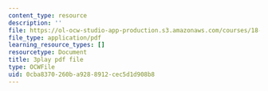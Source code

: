 ```yaml
---
content_type: resource
description: ''
file: https://ol-ocw-studio-app-production.s3.amazonaws.com/courses/18-01sc-single-variable-calculus-fall-2010/0cba8370260ba9288912cec5d1d908b8_ShGBRUx2ub8.pdf
file_type: application/pdf
learning_resource_types: []
resourcetype: Document
title: 3play pdf file
type: OCWFile
uid: 0cba8370-260b-a928-8912-cec5d1d908b8
---
```

